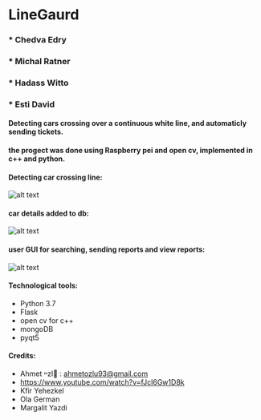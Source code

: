 # LineGaurd


### * Chedva Edry 
### * Michal Ratner 
### * Hadass Witto 
### * Esti David


#### Detecting cars crossing over a continuous white line, and automaticly sending tickets.
#### the progect was done using Raspberry pei and open cv, implemented in c++ and python.

#### Detecting car crossing line:
![alt text](https://github.com/Elevationacademy/final-hackathon-chedva-michal-hadass-esti/blob/master/img_01-01-2020_13-55-04_90_0.jpg)

#### car details added to db:
![alt text](https://github.com/Elevationacademy/final-hackathon-chedva-michal-hadass-esti/blob/master/image.png)

#### user GUI for searching, sending reports and view reports:
![alt text](https://github.com/Elevationacademy/final-hackathon-chedva-michal-hadass-esti/blob/master/image%20(1).png)

#### Technological tools: 
* Python 3.7
* Flask
* open cv for c++
* mongoDB
* pyqt5


#### Credits:
* Ahmet ײzl : ahmetozlu93@gmail.com 
* https://www.youtube.com/watch?v=fJcl6Gw1D8k 
* Kfir Yehezkel 
* Ola German
* Margalit Yazdi
